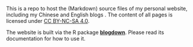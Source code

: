 This is a repo to host the (Markdown) source files of my personal website, including my Chinese and English blogs . The content of all pages is licensed under [CC BY-NC-SA 4.0](http://creativecommons.org/licenses/by-nc-sa/4.0/).

The website is built via the R package [**blogdown**](https://github.com/rstudio/blogdown). Please read its documentation for how to use it.

